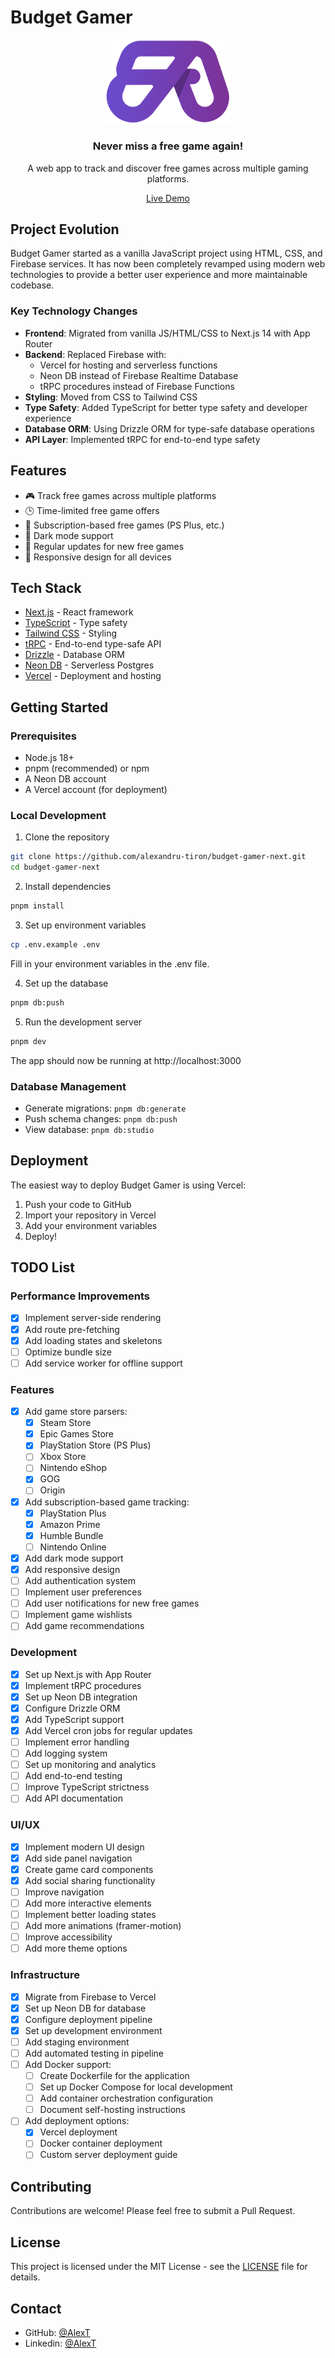 # Budget Gamer

<div align="center">
  <img src="/public/images/icons/Color Favicon.svg" alt="Budget Gamer Logo" width="200"/>
  <h3>Never miss a free game again!</h3>
  <p>A web app to track and discover free games across multiple gaming platforms.</p>
  <p><a href="https://budget-gamer.vercel.app/">Live Demo</a></p>
</div>

## Project Evolution

Budget Gamer started as a vanilla JavaScript project using HTML, CSS, and Firebase services. It has now been completely revamped using modern web technologies to provide a better user experience and more maintainable codebase.

### Key Technology Changes

- **Frontend**: Migrated from vanilla JS/HTML/CSS to Next.js 14 with App Router
- **Backend**: Replaced Firebase with:
  - Vercel for hosting and serverless functions
  - Neon DB instead of Firebase Realtime Database
  - tRPC procedures instead of Firebase Functions
- **Styling**: Moved from CSS to Tailwind CSS
- **Type Safety**: Added TypeScript for better type safety and developer experience
- **Database ORM**: Using Drizzle ORM for type-safe database operations
- **API Layer**: Implemented tRPC for end-to-end type safety

## Features

- 🎮 Track free games across multiple platforms
- 🕒 Time-limited free game offers
- 🎁 Subscription-based free games (PS Plus, etc.)
- 🌙 Dark mode support
- 🔄 Regular updates for new free games
- 📱 Responsive design for all devices

## Tech Stack

- [Next.js](https://nextjs.org) - React framework
- [TypeScript](https://www.typescriptlang.org/) - Type safety
- [Tailwind CSS](https://tailwindcss.com) - Styling
- [tRPC](https://trpc.io) - End-to-end type-safe API
- [Drizzle](https://orm.drizzle.team) - Database ORM
- [Neon DB](https://neon.tech) - Serverless Postgres
- [Vercel](https://vercel.com) - Deployment and hosting

## Getting Started

### Prerequisites

- Node.js 18+
- pnpm (recommended) or npm
- A Neon DB account
- A Vercel account (for deployment)

### Local Development

1. Clone the repository

```bash
git clone https://github.com/alexandru-tiron/budget-gamer-next.git
cd budget-gamer-next
```

2. Install dependencies

```bash
pnpm install
```

3. Set up environment variables

```bash
cp .env.example .env
```

Fill in your environment variables in the .env file.

4. Set up the database

```bash
pnpm db:push
```

5. Run the development server

```bash
pnpm dev
```

The app should now be running at http://localhost:3000

### Database Management

- Generate migrations: `pnpm db:generate`
- Push schema changes: `pnpm db:push`
- View database: `pnpm db:studio`

## Deployment

The easiest way to deploy Budget Gamer is using Vercel:

1. Push your code to GitHub
2. Import your repository in Vercel
3. Add your environment variables
4. Deploy!

## TODO List

### Performance Improvements

- [x] Implement server-side rendering
- [x] Add route pre-fetching
- [x] Add loading states and skeletons
- [ ] Optimize bundle size
- [ ] Add service worker for offline support

### Features

- [x] Add game store parsers:
  - [x] Steam Store
  - [x] Epic Games Store
  - [x] PlayStation Store (PS Plus)
  - [ ] Xbox Store
  - [ ] Nintendo eShop
  - [x] GOG
  - [ ] Origin
- [x] Add subscription-based game tracking:
  - [x] PlayStation Plus
  - [x] Amazon Prime
  - [x] Humble Bundle
  - [ ] Nintendo Online
- [x] Add dark mode support
- [x] Add responsive design
- [ ] Add authentication system
- [ ] Implement user preferences
- [ ] Add user notifications for new free games
- [ ] Implement game wishlists
- [ ] Add game recommendations

### Development

- [x] Set up Next.js with App Router
- [x] Implement tRPC procedures
- [x] Set up Neon DB integration
- [x] Configure Drizzle ORM
- [x] Add TypeScript support
- [x] Add Vercel cron jobs for regular updates
- [ ] Implement error handling
- [ ] Add logging system
- [ ] Set up monitoring and analytics
- [ ] Add end-to-end testing
- [ ] Improve TypeScript strictness
- [ ] Add API documentation

### UI/UX

- [x] Implement modern UI design
- [x] Add side panel navigation
- [x] Create game card components
- [x] Add social sharing functionality
- [ ] Improve navigation
- [ ] Add more interactive elements
- [ ] Implement better loading states
- [ ] Add more animations (framer-motion)
- [ ] Improve accessibility
- [ ] Add more theme options

### Infrastructure

- [x] Migrate from Firebase to Vercel
- [x] Set up Neon DB for database
- [x] Configure deployment pipeline
- [x] Set up development environment
- [ ] Add staging environment
- [ ] Add automated testing in pipeline
- [ ] Add Docker support:
  - [ ] Create Dockerfile for the application
  - [ ] Set up Docker Compose for local development
  - [ ] Add container orchestration configuration
  - [ ] Document self-hosting instructions
- [ ] Add deployment options:
  - [x] Vercel deployment
  - [ ] Docker container deployment
  - [ ] Custom server deployment guide

## Contributing

Contributions are welcome! Please feel free to submit a Pull Request.

## License

This project is licensed under the MIT License - see the [LICENSE](LICENSE) file for details.

## Contact

- GitHub: [@AlexT](https://github.com/alexandru-tiron)
- Linkedin: [@AlexT](https://www.linkedin.com/in/alextiron)
